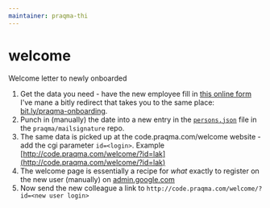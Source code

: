 ```yaml
---
maintainer: praqma-thi
---
```


# welcome

Welcome letter to newly onboarded

1. Get the data you need - have the new employee fill in [this online form](https://docs.google.com/forms/d/1Br6SH3I-S2se0m9S6h073HFm6LQsZ0idOcWhTppECBk/edit) I've mane a bitly redirect that takes you to the same place: [bit.ly/praqma-onboarding](http://bit.ly/praqma-onboarding).
2. Punch in (manually) the date into a new entry in the [`persons.json`](https://github.com/Praqma/mailsignature/blob/master/persons.json) file in the `praqma/mailsignature` repo.
3. The same data is picked up at the code.praqma.com/welcome website - add the cgi parameter `id=<login>`. Example [http://code.praqma.com/welcome/?id=lak](http://code.praqma.com/welcome/?id=lak)
4. The welcome page is essentially a recipe for _what_ exactly to register on the new user (manually) on [admin.google.com](https://admin.google.com)
5. Now send the new colleague a link to  `http://code.praqma.com/welcome/?id=<new user login>`
